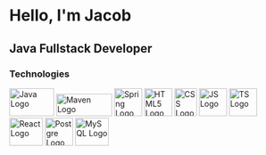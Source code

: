 <h1>Hello, I'm Jacob</h1>
<h2>Java Fullstack Developer</h2>
<h3>Technologies</h3>
<div>
 <img style="height: 50px; width: 80px;" alt="Java Logo" src="https://upload.wikimedia.org/wikipedia/en/3/30/Java_programming_language_logo.svg">
 <img style="height: 40px; width: 100px;" alt="Maven Logo" src="https://maven.apache.org/images/maven-logo-white-on-black.purevec.svg">
 <img style="height: 50px; width: 50px;" alt="Spring Logo" src="https://upload.wikimedia.org/wikipedia/commons/thumb/7/79/Spring_Boot.svg/1024px-Spring_Boot.svg.png">
 <img style="height: 50px; width: 50px;" alt="HTML5 Logo" src="https://upload.wikimedia.org/wikipedia/commons/thumb/6/61/HTML5_logo_and_wordmark.svg/1920px-HTML5_logo_and_wordmark.svg.png">
 <img style="height: 50px; width: 40px;" alt="CSS Logo" src="https://upload.wikimedia.org/wikipedia/commons/thumb/d/d5/CSS3_logo_and_wordmark.svg/1452px-CSS3_logo_and_wordmark.svg.png">
 <img style="height: 50px; width: 50px;" alt="JS Logo" src="https://upload.wikimedia.org/wikipedia/commons/thumb/6/6a/JavaScript-logo.png/768px-JavaScript-logo.png">
 <img style="height: 50px; width: 50px;" alt="TS Logo" src="https://upload.wikimedia.org/wikipedia/commons/thumb/4/4c/Typescript_logo_2020.svg/512px-Typescript_logo_2020.svg.png?20221110153201">
 <img style="height: 50px; width: 60px;" alt="React Logo" src="https://upload.wikimedia.org/wikipedia/commons/thumb/a/a7/React-icon.svg/1150px-React-icon.svg.png">
 <img style="height: 50px; width: 50px;" alt="Postgre Logo" src="https://upload.wikimedia.org/wikipedia/commons/2/29/Postgresql_elephant.svg">
 <img style="height: 50px; width: 60px;" alt="MySQL Logo" src="https://aety.io/wp-content/uploads/2016/11/mysql-logo.png">
 
</div>


<!--
**JacobLars/JacobLars** is a ✨ _special_ ✨ repository because its `README.md` (this file) appears on your GitHub profile.

Here are some ideas to get you started:

- 🔭 I’m currently working on ...
- 🌱 I’m currently learning ...
- 👯 I’m looking to collaborate on ...
- 🤔 I’m looking for help with ...
- 💬 Ask me about ...
- 📫 How to reach me: ...
- 😄 Pronouns: ...
- ⚡ Fun fact: ...
-->
